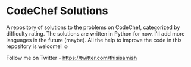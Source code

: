 # CodeChef Solutions

A repository of solutions to the problems on CodeChef, categorized by difficulty rating.
The solutions are written in Python for now. I'll add more languages in the future (maybe).
All the help to improve the code in this repository is welcome! ☺️

Follow me on Twitter - https://twitter.com/thisisamish
